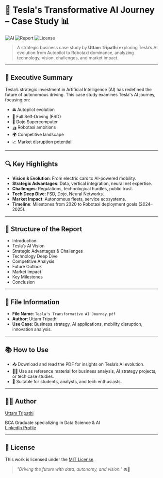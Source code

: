 # 🚗 Tesla's Transformative AI Journey – Case Study 📊

![AI](https://img.shields.io/badge/AI-Autonomous%20Vehicles-brightgreen)
![Report](https://img.shields.io/badge/Format-PDF-blue)
![License](https://img.shields.io/badge/License-MIT-green)

> A strategic business case study by **Uttam Tripathi** exploring Tesla’s AI evolution from Autopilot to Robotaxi dominance, analyzing technology, vision, challenges, and market impact.

---

## 🧠 Executive Summary

Tesla’s strategic investment in Artificial Intelligence (AI) has redefined the future of autonomous driving. This case study examines Tesla's AI journey, focusing on:

- 🚘 Autopilot evolution
- 🚀 Full Self-Driving (FSD)
- 🤖 Dojo Supercomputer
- 🛺 Robotaxi ambitions
- 🌍 Competitive landscape
- 📈 Market disruption potential

---

## 🔍 Key Highlights

- **Vision & Evolution**: From electric cars to AI-powered mobility.
- **Strategic Advantages**: Data, vertical integration, neural net expertise.
- **Challenges**: Regulations, technological hurdles, public trust.
- **Tech Deep Dive**: FSD, Dojo, Neural Networks.
- **Market Impact**: Autonomous fleets, service ecosystems.
- **Timeline**: Milestones from 2020 to Robotaxi deployment goals (2024–2025).

---

## 🧩 Structure of the Report

- Introduction  
- Tesla’s AI Vision  
- Strategic Advantages & Challenges  
- Technology Deep Dive  
- Competitive Analysis  
- Future Outlook  
- Market Impact  
- Key Milestones  
- Conclusion

---

## 📄 File Information

- **File Name**: `Tesla's Transformative AI Journey.pdf`  
- **Author**: Uttam Tripathi  
- **Use Case**: Business strategy, AI applications, mobility disruption, innovation analysis.

---

## 📚 How to Use

- 📥 Download and read the PDF for insights on Tesla’s AI evolution.
- 🧑‍🏫 Use as reference material for business analysis, AI strategy projects, or tech case studies.
- 🎯 Suitable for students, analysts, and tech enthusiasts.

---

## 👨‍💼 Author

[Uttam Tripathi](https://github.com/uttamtripathi54)

BCA Graduate specializing in Data Science & AI  
[LinkedIn Profile](https://www.linkedin.com/in/uttam-tripathi-8421b2290)

---

## 📄 License

This work is licensed under the [MIT License](LICENSE).

> _"Driving the future with data, autonomy, and vision."_ 🚘🤖

